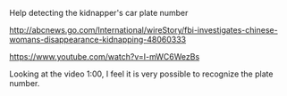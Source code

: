 Help detecting the kidnapper's car plate number

http://abcnews.go.com/International/wireStory/fbi-investigates-chinese-womans-disappearance-kidnapping-48060333 

https://www.youtube.com/watch?v=I-mWC6WezBs 

Looking at the video 1:00, I feel it is very possible to recognize the plate number.
